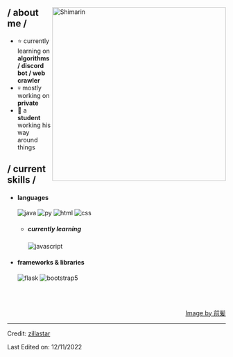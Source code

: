 <!--<p align = center ><img src="https://i.imgur.com/x6qU1kR.png"> </p>-->

<div>

<img align="right" width="400" alt="Shimarin" src="https://i.imgur.com/aNBi8Jf.png"/>

<h2> / about me /</h2>
  
- ⭐ currently learning on **algorithms /  discord bot / web crawler**
- 💀 mostly working on **private**
- 👾 a **student** working his way around things
  
<h2> / current skills / </h2>
  
- <h4> languages </h4>
  <img src = "https://img.shields.io/badge/java-ED8B00.svg?style=for-the-badge&logo=java&logoColor=white" alt = "java" />
  <img src = "https://img.shields.io/badge/Python3-3776AB?style=for-the-badge&logo=python&logoColor=white" alt = "py" />
  <img src = "https://img.shields.io/badge/HTML5-E34F26?style=for-the-badge&logo=html5&logoColor=white" alt = "html" />
  <img src = "https://img.shields.io/badge/CSS3-1572B6?style=for-the-badge&logo=css3&logoColor=white" alt = "css" />
  
  - <h5> currently learning </h5>
    <img src = "https://img.shields.io/badge/javascript-%23ED8B00.svg?style=for-the-badge&logo=javascript&logoColor=white" alt = "javascript" />
  
- <h4> frameworks & libraries </h4>
  <img src = "https://img.shields.io/badge/flask-%2320232a.svg?style=for-the-badge&logo=flask&logoColor=%2361DAFB" alt = "flask" />
  <img src = "https://img.shields.io/badge/bootstrap-%23563D7C.svg?style=for-the-badge&logo=bootstrap&logoColor=white" alt = "bootstrap5" />
   
  </br></br>
  
<div align="right">
<a href="https://www.pixiv.net/en/users/35069640">Image by 前髪</a>
  </div>
  </div>

------
Credit: [zillastar](https://github.com/zillastar)

Last Edited on: 12/11/2022
<!---
shioubi/shioubi is a ✨ special ✨ repository because its `README.md` (this file) appears on your GitHub profile.
You can click the Preview link to take a look at your changes.
--->
